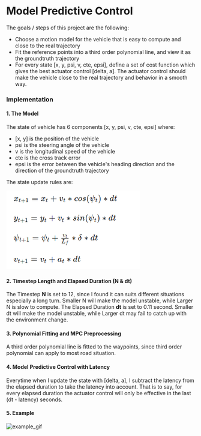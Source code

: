# Model Predictive Control

The goals / steps of this project are the following:

* Choose a motion model for the vehicle that is easy to compute and close to the real trajectory
* Fit the reference points into a third order polynomial line, and view it as the groundtruth trajectory
* For every state [x, y, psi, v, cte, epsi], define a set of cost function which gives the best actuator control [delta, a].
  The actuator control should make the vehicle close to the real trajectory and behavior in a smooth way.

### Implementation

#### 1. The Model

The state of vehicle has 6 components [x, y, psi, v, cte, epsi] where:

* [x, y] is the position of the vehicle
* psi is the steering angle of the vehicle
* v is the longitudinal speed of the vehicle
* cte is the cross track error
* epsi is the error between the vehicle's heading direction and the direction of the groundtruth trajectory

The state update rules are:

![update-rules](update-rules.png)

#### 2. Timestep Length and Elapsed Duration (N & dt)

The Timestep **N** is set to 12, since I found it can suits different situations especially a long turn.
Smaller N will make the model unstable, while Larger N is slow to compute.
The Elapsed Duration **dt** is set to 0.11 second. 
Smaller dt will make the model unstable, while Larger dt may fail to catch up with the environment change.

#### 3. Polynomial Fitting and MPC Preprocessing

A third order polynomial line is fitted to the waypoints, since third order polynomial can apply to most road situation.


#### 4. Model Predictive Control with Latency

Everytime when I update the state with [delta, a], I subtract the latency from the elapsed duration to take the latency into account.
That is to say, for every elapsed duration the actuator control will only be effective in the last (dt - latency) seconds.

#### 5. Example

![example_gif](example_video_mpc.gif)